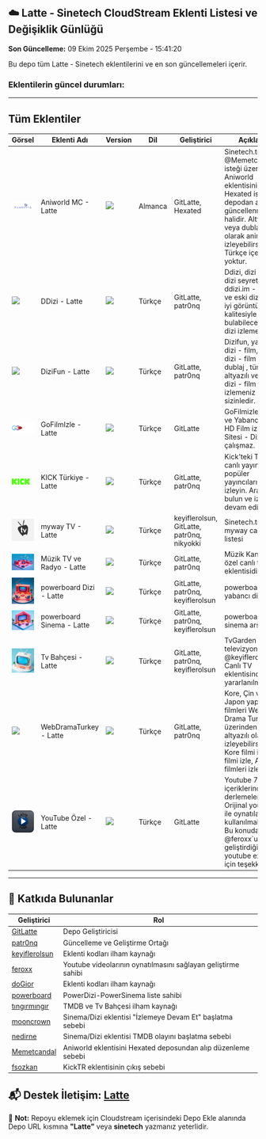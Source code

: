## ☁️ Latte - Sinetech CloudStream Eklenti Listesi ve Değişiklik Günlüğü
**Son Güncelleme:** 09 Ekim 2025 Perşembe - 15:41:20

Bu depo tüm Latte - Sinetech eklentilerini ve en son güncellemeleri içerir.

### Eklentilerin güncel durumları:

---
## Tüm Eklentiler

| Görsel | Eklenti Adı | Version | Dil | Geliştirici | Açıklama |
|--------|-------------|---------|-----|-------------|----------|
| ![](https://raw.githubusercontent.com/GitLatte/temporarylists/refs/heads/main/img/aniworld.png) | Aniworld MC - Latte | ![](https://img.shields.io/badge/version-4-red) | Almanca | GitLatte, Hexated | Sinetech.tr Forum @Memetcandal`ın isteği üzerine Aniworld eklentisinin Hexated isimli depodan alınıp güncellenmiş halidir. Altyazılı veya dublajlı olarak anime izleyebilirsiniz. Türkçe içerikler yoktur. |
| ![](https://www.ddizi.im/images/logo.png) | DDizi - Latte | ![](https://img.shields.io/badge/version-4-red) | Türkçe | GitLatte, patr0nq | Ddizi, dizi izle, dizi seyret, ddizi.im - Güncel ve eski dizileri en iyi görüntü kalitesiyle bulabileceğiniz dizi izleme sitesi. |
| ![](https://dizifun3.com/images/data/darklogo.png) | DiziFun - Latte | ![](https://img.shields.io/badge/version-5-red) | Türkçe | GitLatte, patr0nq | Dizifun, yabancı dizi - film, yerli dizi - film , türkçe dublaj , türkçe altyazılı ve anime dizi - film izlemeniz için sizinledir. |
| ![](https://raw.githubusercontent.com/GitLatte/temporarylists/refs/heads/main/img/gofilm.png) | GoFilmIzle - Latte | ![](https://img.shields.io/badge/version-3-red) | Türkçe | GitLatte | GoFilmizle \| Yerli ve Yabancı Full HD Film izleme Sitesi - Diziler çalışmaz. |
| ![](https://raw.githubusercontent.com/GitLatte/temporarylists/refs/heads/main/img/kick.png) | KICK Türkiye - Latte | ![](https://img.shields.io/badge/version-3-red) | Türkçe | GitLatte, patr0nq | Kick'teki Türkçe canlı yayınlar ve popüler yayıncıları canlı izleyin. Arayın, bulun  ve izlemeye devam edin. |
| ![](https://raw.githubusercontent.com/GitLatte/temporarylists/refs/heads/main/img/mywaytv.png) | myway TV - Latte | ![](https://img.shields.io/badge/version-3-red) | Türkçe | keyiflerolsun, GitLatte, patr0nq, nikyokki | Sinetech.tr Forum myway canlı tv listesi |
| ![](https://raw.githubusercontent.com/GitLatte/temporarylists/refs/heads/main/img/muzikkanallari.png) | Müzik TV ve Radyo - Latte | ![](https://img.shields.io/badge/version-3-red) | Türkçe | GitLatte, patr0nq | Müzik Kanallarına özel canlı tv eklentisidir. |
| ![](https://raw.githubusercontent.com/GitLatte/temporarylists/refs/heads/main/img/powerdizi.png) | powerboard Dizi - Latte | ![](https://img.shields.io/badge/version-6-red) | Türkçe | GitLatte, patr0nq, keyiflerolsun | powerboard`un yabancı dizi arşivi |
| ![](https://raw.githubusercontent.com/GitLatte/temporarylists/refs/heads/main/img/powersinema.png) | powerboard Sinema - Latte | ![](https://img.shields.io/badge/version-5-red) | Türkçe | GitLatte, patr0nq, keyiflerolsun | powerboard`un sinema arşivi |
| ![](https://raw.githubusercontent.com/GitLatte/temporarylists/refs/heads/main/img/bahcesitv.png) | Tv Bahçesi - Latte | ![](https://img.shields.io/badge/version-3-red) | Türkçe | GitLatte, patr0nq, keyiflerolsun | TvGarden televizyon listesi. @keyiflerolsun Canlı TV eklentisinden yararlanılmıştır. |
| ![](https://webdramaturkey.org/public/static/logo.webp?v=2.1.8) | WebDramaTurkey - Latte | ![](https://img.shields.io/badge/version-3-red) | Türkçe | GitLatte, patr0nq | Kore, Çin ve Japon yapımı filmleri Web Drama Turkey üzerinden Türkçe altyazılı olarak izleyebilirsiniz. Kore filmi izle, Çin filmi izle, Asya filmleri izle. |
| ![](https://raw.githubusercontent.com/GitLatte/temporarylists/refs/heads/main/Latte%20Tube/latte-tube.png) | YouTube Özel - Latte | ![](https://img.shields.io/badge/version-1-red) | Türkçe | GitLatte | Youtube 7/24 içeriklerinden derlemeler içerir. Orijinal youtube ile oynatılarak kullanılmaktadır. Bu konuda @feroxx`un geliştirdiği youtube extractor için teşekkürler. |

---
## 🤝 Katkıda Bulunanlar

| Geliştirici | Rol |
|-------------|-----|
| [GitLatte](https://github.com/GitLatte) | Depo Geliştiricisi |
| [patr0nq](https://github.com/patr0nq) | Güncelleme ve Geliştirme Ortağı |
| [keyiflerolsun](https://github.com/keyiflerolsun) | Eklenti kodları ilham kaynağı |
| [feroxx](https://github.com/feroxx) | Youtube videolarının oynatılmasını sağlayan geliştirme sahibi |
| [doGior](https://github.com/DoGior) | Eklenti kodları ilham kaynağı |
| [powerboard](https://forum.sinetech.tr/uye/powerboard.3822/) | PowerDizi-PowerSinema liste sahibi |
| [tıngırmıngır](https://forum.sinetech.tr/uye/tingirmingir.137/) | TMDB ve Tv Bahçesi ilham kaynağı |
| [mooncrown](https://forum.sinetech.tr/uye/mooncrown.10472/) | Sinema/Dizi eklentisi "İzlemeye Devam Et" başlatma sebebi |
| [nedirne](https://forum.sinetech.tr/uye/nedirne.13409/) | Sinema/Dizi eklentisi TMDB olayını başlatma sebebi |
| [Memetcandal](https://forum.sinetech.tr/uye/memetcandal.306/) | Aniworld eklentisini Hexated deposundan alıp düzenleme sebebi |
| [fsozkan](https://forum.sinetech.tr/uye/fsozkan.14502/) | KickTR eklentisinin çıkış sebebi |

📬 **Destek İletişim:** [Latte](https://forum.sinetech.tr/konu/powerboard-film-ve-dizi-arsivine-ozel-cloudstream-deposu.3672/)
---
🔔 **Not:** Repoyu eklemek için Cloudstream içerisindeki Depo Ekle alanında Depo URL kısmına **"Latte"** veya **sinetech** yazmanız yeterlidir.